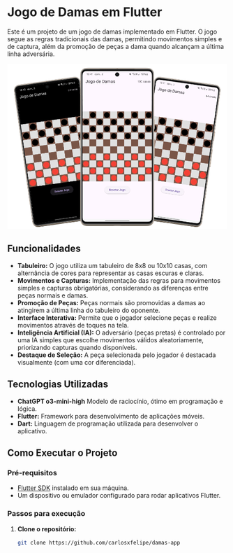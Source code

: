 # Jogo de Damas em Flutter

Este é um projeto de um jogo de damas implementado em Flutter. O jogo segue as regras tradicionais das damas, permitindo movimentos simples e de captura, além da promoção de peças a dama quando alcançam a última linha adversária.

<p align="center">
  <img src="./355shots_so.png" alt="Preview do Projeto" />
</p>

## Funcionalidades

- **Tabuleiro:** O jogo utiliza um tabuleiro de 8x8 ou 10x10 casas, com alternância de cores para representar as casas escuras e claras.
- **Movimentos e Capturas:** Implementação das regras para movimentos simples e capturas obrigatórias, considerando as diferenças entre peças normais e damas.
- **Promoção de Peças:** Peças normais são promovidas a damas ao atingirem a última linha do tabuleiro do oponente.
- **Interface Interativa:** Permite que o jogador selecione peças e realize movimentos através de toques na tela.
- **Inteligência Artificial (IA):** O adversário (peças pretas) é controlado por uma IA simples que escolhe movimentos válidos aleatoriamente, priorizando capturas quando disponíveis.
- **Destaque de Seleção:** A peça selecionada pelo jogador é destacada visualmente (com uma cor diferenciada).

## Tecnologias Utilizadas

- **ChatGPT o3-mini-high** Modelo de raciocínio, ótimo em programação e lógica.
- **Flutter:** Framework para desenvolvimento de aplicações móveis.
- **Dart:** Linguagem de programação utilizada para desenvolver o aplicativo.

## Como Executar o Projeto

### Pré-requisitos

- [Flutter SDK](https://flutter.dev/docs/get-started/install) instalado em sua máquina.
- Um dispositivo ou emulador configurado para rodar aplicativos Flutter.

### Passos para execução

1. **Clone o repositório:**

   ```bash
   git clone https://github.com/carlosxfelipe/damas-app
   ```
